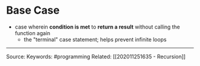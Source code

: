 # Base Case
- case wherein **condition is met** to **return a result** without calling the function again
	- the "terminal" case statement; helps prevent infinite loops
---
Source:
Keywords: #programming 
Related: [[202011251635 - Recursion]]